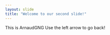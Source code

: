 ```yaml
---
layout: slide
title: "Welcome to our second slide!"
---
```

This is ArnaudGNG
Use the left arrow to go back!
